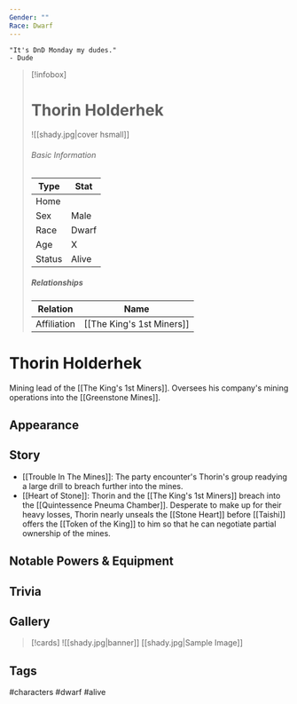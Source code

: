 ```yaml
---
Gender: ""
Race: Dwarf
---
```

	"It's DnD Monday my dudes." 
	- Dude

> [!infobox]
> # Thorin Holderhek
> ![[shady.jpg|cover hsmall]]
> ###### Basic Information
> | Type | Stat |
> | ---- | ---- |
> | Home |  |
> | Sex | Male |
> | Race | Dwarf |
> | Age | X |
> | Status | Alive |
> ##### Relationships
> | Relation | Name |
> | ---- | ---- |
> | Affiliation |[[The King's 1st Miners]] |

# Thorin Holderhek
Mining lead of the [[The King's 1st Miners]]. Oversees his company's mining operations into the [[Greenstone Mines]].
## Appearance
## Story
- [[Trouble In The Mines]]: The party encounter's Thorin's group readying a large drill to breach further into the mines.
- [[Heart of Stone]]: Thorin and the [[The King's 1st Miners]] breach into the [[Quintessence Pneuma Chamber]]. Desperate to make up for their heavy losses, Thorin nearly unseals the [[Stone Heart]] before [[Taishi]] offers the [[Token of the King]] to him so that he can negotiate partial ownership of the mines.
## Notable Powers & Equipment
## Trivia

## Gallery
>[!cards]
>![[shady.jpg|banner]]
>[[shady.jpg|Sample Image]]
>

## Tags
#characters #dwarf #alive